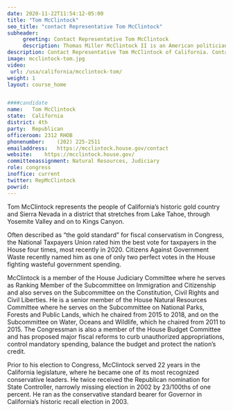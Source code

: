 ```yaml
---
date: 2020-11-22T11:54:12-05:00
title: "Tom McClintock"
seo_title: "contact Representative Tom McClintock"
subheader:
     greeting: Contact Representative Tom McClintock 
     description: Thomas Miller McClintock II is an American politician serving as the U.S. Representative for California's 4th congressional district since 2009. A member of the Republican Party, his district is located in Northern California and covers Yosemite National Park.
description: Contact Representative Tom McClintock of California. Contact information for Tom McClintock includes email address, phone number, and mailing address.
image: mcclintock-tom.jpg
video: 
 url: /usa/california/mcclintock-tom/
weight: 1
layout: course_home


####candidate
name:	Tom McClintock
state:	California
district: 4th
party:	Republican
officeroom:	2312 RHOB
phonenumber:	(202) 225-2511
emailaddress:	https://mcclintock.house.gov/contact
website:	https://mcclintock.house.gov/
committeeassignment: Natural Resources, Judiciary
role: congress
inoffice: current
twitter: RepMcClintock
powrid: 
---
```

Tom McClintock represents the people of California’s historic gold country and Sierra Nevada in a district that stretches from Lake Tahoe, through Yosemite Valley and on to Kings Canyon.  

Often described as “the gold standard” for fiscal conservatism in Congress, the National Taxpayers Union rated him the best vote for taxpayers in the House four times, most recently in 2020.  Citizens Against Government Waste recently named him as one of only two perfect votes in the House fighting wasteful government spending.

McClintock is a member of the House Judiciary Committee where he serves as Ranking Member of the Subcommittee on Immigration and Citizenship and also serves on the Subcommittee on the Constitution, Civil Rights and Civil Liberties.  He is a senior member of the House Natural Resources Committee where he serves on the Subcommittee on National Parks, Forests and Public Lands, which he chaired from 2015 to 2018, and on the Subcommittee on Water, Oceans and Wildlife, which he chaired from 2011 to 2015.  The Congressman is also a member of the House Budget Committee and has proposed major fiscal reforms to curb unauthorized appropriations, control mandatory spending, balance the budget and protect the nation’s credit.

Prior to his election to Congress, McClintock served 22 years in the California legislature, where he became one of its most recognized conservative leaders.  He twice received the Republican nomination for State Controller, narrowly missing election in 2002 by 23/100ths of one percent.  He ran as the conservative standard bearer for Governor in California’s historic recall election in 2003.
